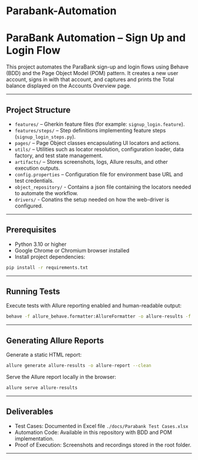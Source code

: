 # Parabank-Automation
# ParaBank Automation – Sign Up and Login Flow

This project automates the ParaBank sign-up and login flows using Behave (BDD) and the Page Object Model (POM) pattern.
It creates a new user account, signs in with that account, and captures and prints the Total balance displayed on the Accounts Overview page.

---

## Project Structure

* `features/` – Gherkin feature files (for example: `signup_login.feature`).
* `features/steps/` – Step definitions implementing feature steps (`signup_login_steps.py`).
* `pages/` – Page Object classes encapsulating UI locators and actions.
* `utils/` – Utilities such as locator resolution, configuration loader, data factory, and test state management.
* `artifacts/` – Stores screenshots, logs, Allure results, and other execution outputs.
* `config.properties` – Configuration file for environment base URL and test credentials.
* `object_repository/` - Contains a json file containing the locators needed to automate the workflow.
* `drivers/` - Conatins the setup needed on how the web-driver is configured.

---

## Prerequisites

* Python 3.10 or higher
* Google Chrome or Chromium browser installed
* Install project dependencies:

```bash
pip install -r requirements.txt
```

---
## Running Tests
Execute tests with Allure reporting enabled and human-readable output:
```bash
behave -f allure_behave.formatter:AllureFormatter -o allure-results -f pretty
```
---
## Generating Allure Reports
Generate a static HTML report:
```bash
allure generate allure-results -o allure-report --clean
```
Serve the Allure report locally in the browser:
```bash
allure serve allure-results
```
---

## Deliverables

* Test Cases: Documented in Excel file `./docs/Parabank Test Cases.xlsx`
* Automation Code: Available in this repository with BDD and POM implementation.
* Proof of Execution: Screenshots and recordings stored in the root folder.

---

